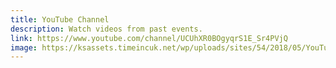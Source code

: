 ```yaml
---
title: YouTube Channel
description: Watch videos from past events.
link: https://www.youtube.com/channel/UCUhXR0BOgyqrS1E_Sr4PVjQ
image: https://ksassets.timeincuk.net/wp/uploads/sites/54/2018/05/YouTube-Logo.jpg
---
```

